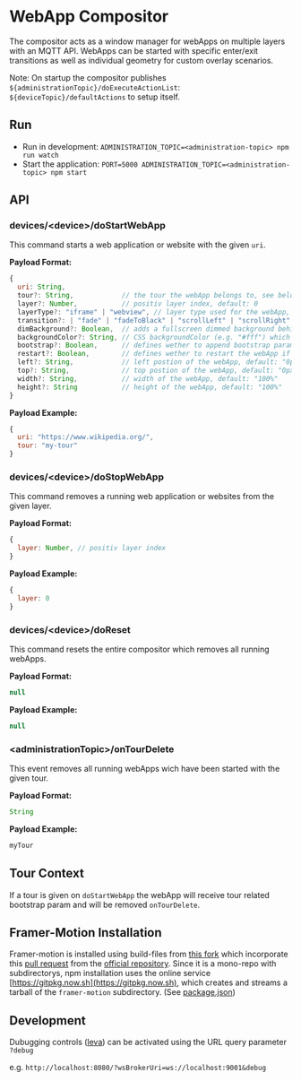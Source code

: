 # WebApp Compositor

The compositor acts as a window manager for webApps on multiple layers with an MQTT API. WebApps can be started with specific enter/exit transitions as well as individual geometry for custom overlay scenarios.

Note: On startup the compositor publishes `${administrationTopic}/doExecuteActionList`: `${deviceTopic}/defaultActions` to setup itself.

## Run

- Run in development: `ADMINISTRATION_TOPIC=<administration-topic> npm run watch`
- Start the application: `PORT=5000 ADMINISTRATION_TOPIC=<administration-topic> npm start`

## API

### devices/\<device\>/doStartWebApp

This command starts a web application or website with the given `uri`.

**Payload Format:**

```js
{
  uri: String,
  tour?: String,            // the tour the webApp belongs to, see below
  layer?: Number,           // positiv layer index, default: 0
  layerType?: "iframe" | "webview", // layer type used for the webApp, default: "iframe"
  transition?: | "fade" | "fadeToBlack" | "scrollLeft" | "scrollRight" | "scaleRight" | "none", // default: "fade"
  dimBackground?: Boolean,  // adds a fullscreen dimmed background behind the webApp, default: false
  backgroundColor?: String, // CSS backgroundColor (e.g. "#fff") which is visible if the webApp has a transparent background, default: undefined
  bootstrap?: Boolean,      // defines wether to append bootstrap params to the uri or not, default: true
  restart?: Boolean,        // defines wether to restart the webApp if the same webApp is already open on the same layer, default: true
  left?: String,            // left postion of the webApp, default: "0px"
  top?: String,             // top postion of the webApp, default: "0px"
  width?: String,           // width of the webApp, default: "100%"
  height?: String           // height of the webApp, default: "100%"
}
```

**Payload Example:**

```js
{
  uri: "https://www.wikipedia.org/",
  tour: "my-tour"
}
```

### devices/\<device\>/doStopWebApp

This command removes a running web application or websites from the given layer.

**Payload Format:**

```js
{
  layer: Number, // positiv layer index
}
```

**Payload Example:**

```js
{
  layer: 0
}
```

### devices/\<device\>/doReset

This command resets the entire compositor which removes all running webApps.

**Payload Format:**

```js
null
```

**Payload Example:**

```js
null
```

### \<administrationTopic\>/onTourDelete

This event removes all running webApps wich have been started with the given tour.

**Payload Format:**

```js
String
```

**Payload Example:**

```js
myTour
```

## Tour Context

If a tour is given on `doStartWebApp` the webApp will receive tour related bootstrap param and will be removed `onTourDelete`.

## Framer-Motion Installation
Framer-motion is installed using build-files from [this fork](https://github.com/artcom/motion) which incorporate this [pull request](https://github.com/framer/motion/pull/1569) from the [official repository](https://github.com/framer/motion). Since it is a mono-repo with subdirectorys, npm installation uses the online service [https://gitpkg.now.sh](https://gitpkg.now.sh), which creates and streams a tarball of the `framer-motion` subdirectory. (See [package.json](package.json#L25))

## Development

Dubugging controls ([leva](https://github.com/pmndrs/leva)) can be activated using the URL query parameter `?debug`

e.g. `http://localhost:8080/?wsBrokerUri=ws://localhost:9001&debug`

